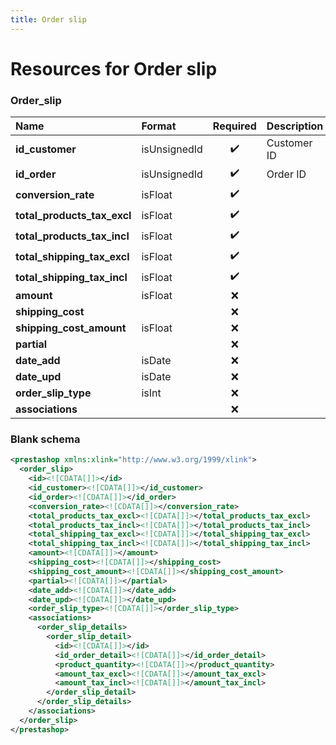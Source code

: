 ```yaml
---
title: Order slip
---
```


# Resources for Order slip

### Order_slip

|            Name             |    Format    | Required | Description |
| :-------------------------- | :----------- | :------: | :---------- |
| **id_customer**             | isUnsignedId | ✔️       | Customer ID |
| **id_order**                | isUnsignedId | ✔️       | Order ID    |
| **conversion_rate**         | isFloat      | ✔️       |             |
| **total_products_tax_excl** | isFloat      | ✔️       |             |
| **total_products_tax_incl** | isFloat      | ✔️       |             |
| **total_shipping_tax_excl** | isFloat      | ✔️       |             |
| **total_shipping_tax_incl** | isFloat      | ✔️       |             |
| **amount**                  | isFloat      | ❌        |             |
| **shipping_cost**           |              | ❌        |             |
| **shipping_cost_amount**    | isFloat      | ❌        |             |
| **partial**                 |              | ❌        |             |
| **date_add**                | isDate       | ❌        |             |
| **date_upd**                | isDate       | ❌        |             |
| **order_slip_type**         | isInt        | ❌        |             |
| **associations**            |              | ❌        |             |


### Blank schema

```xml
<prestashop xmlns:xlink="http://www.w3.org/1999/xlink">
  <order_slip>
    <id><![CDATA[]]></id>
    <id_customer><![CDATA[]]></id_customer>
    <id_order><![CDATA[]]></id_order>
    <conversion_rate><![CDATA[]]></conversion_rate>
    <total_products_tax_excl><![CDATA[]]></total_products_tax_excl>
    <total_products_tax_incl><![CDATA[]]></total_products_tax_incl>
    <total_shipping_tax_excl><![CDATA[]]></total_shipping_tax_excl>
    <total_shipping_tax_incl><![CDATA[]]></total_shipping_tax_incl>
    <amount><![CDATA[]]></amount>
    <shipping_cost><![CDATA[]]></shipping_cost>
    <shipping_cost_amount><![CDATA[]]></shipping_cost_amount>
    <partial><![CDATA[]]></partial>
    <date_add><![CDATA[]]></date_add>
    <date_upd><![CDATA[]]></date_upd>
    <order_slip_type><![CDATA[]]></order_slip_type>
    <associations>
      <order_slip_details>
        <order_slip_detail>
          <id><![CDATA[]]></id>
          <id_order_detail><![CDATA[]]></id_order_detail>
          <product_quantity><![CDATA[]]></product_quantity>
          <amount_tax_excl><![CDATA[]]></amount_tax_excl>
          <amount_tax_incl><![CDATA[]]></amount_tax_incl>
        </order_slip_detail>
      </order_slip_details>
    </associations>
  </order_slip>
</prestashop>
```


